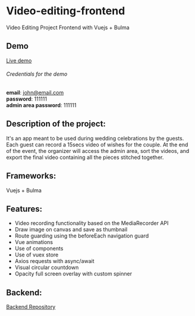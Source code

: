 # Video-editing-frontend
Video Editing Project Frontend with Vuejs + Bulma

## Demo
[Live demo](http://restcli.denet.men/#/)

###### Credentials for the demo

**email**: john@email.com <br>
**password**: 111111 <br>
**admin area password**: 111111 <br>

## Description of the project: 

It's an app meant to be used during wedding celebrations by the guests. Each guest can record a 15secs video of wishes for the couple. At the end of the event, the organizer will access the admin area, sort the videos, and export the final video containing all the pieces stitched together. 

## Frameworks: 

Vuejs + Bulma

## Features: 

- Video recording functionality based on the MediaRecorder API
- Draw image on canvas and save as thumbnail 
- Route guarding using the beforeEach navigation guard
- Vue animations 
- Use of components 
- Use of vuex store 
- Axios requests with async/await 
- Visual circular countdown 
- Opacity full screen overlay with custom spinner 

## Backend:

[Backend Repository](https://github.com/FrancescoMussi/Video-editing-backend)
